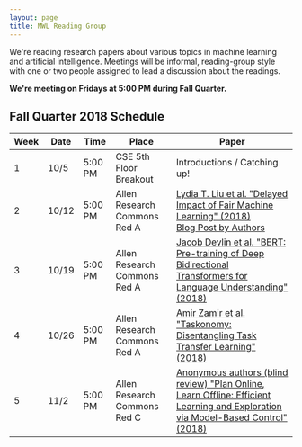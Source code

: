 ```yaml
---
layout: page
title: MWL Reading Group
---
```


We're reading research papers about various topics in machine learning and
artificial intelligence. Meetings will be informal, reading-group style with one
or two people assigned to lead a discussion about the readings.

**We're meeting on Fridays at 5:00 PM during Fall Quarter.**

## Fall Quarter 2018 Schedule

| Week | Date | Time | Place | Paper |
|------|------|---------|---------|----------------------------------------------------------------------------------------------------------------------------------------------------------------------------------------------------------------------------------------------------------------|
| 1 | 10/5 | 5:00 PM | CSE 5th Floor Breakout | Introductions / Catching up! |
| 2 | 10/12 | 5:00 PM | Allen Research Commons Red A | [Lydia T. Liu et al. "Delayed Impact of Fair Machine Learning" (2018)](http://proceedings.mlr.press/v80/liu18c/liu18c.pdf) <br> [Blog Post by Authors](https://bair.berkeley.edu/blog/2018/05/17/delayed-impact/) |
| 3 | 10/19 | 5:00 PM | Allen Research Commons Red A | [Jacob Devlin et al. "BERT: Pre-training of Deep Bidirectional Transformers for Language Understanding" (2018)](https://arxiv.org/abs/1810.04805)|
| 4 | 10/26 | 5:00 PM | Allen Research Commons Red A | [Amir Zamir et al. "Taskonomy: Disentangling Task Transfer Learning" (2018)](https://arxiv.org/abs/1804.08328)|
| 5 | 11/2 | 5:00 PM | Allen Research Commons Red C | [Anonymous authors (blind review) "Plan Online, Learn Offline: Efficient Learning and Exploration via Model-Based Control" (2018)](https://openreview.net/pdf?id=Byey7n05FQ)|
